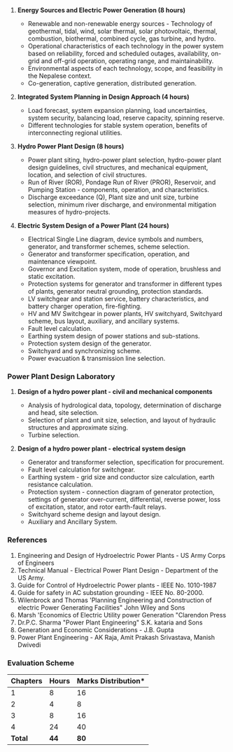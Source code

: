1. **Energy Sources and Electric Power Generation (8 hours)**
    * Renewable and non-renewable energy sources - Technology of geothermal, tidal, wind, solar thermal, solar photovoltaic, thermal, combustion, biothermal, combined cycle, gas turbine, and hydro.
    * Operational characteristics of each technology in the power system based on reliability, forced and scheduled outages, availability, on-grid and off-grid operation, operating range, and maintainability.
    * Environmental aspects of each technology, scope, and feasibility in the Nepalese context.
    * Co-generation, captive generation, distributed generation.

2. **Integrated System Planning in Design Approach (4 hours)**
    * Load forecast, system expansion planning, load uncertainties, system security, balancing load, reserve capacity, spinning reserve.
    * Different technologies for stable system operation, benefits of interconnecting regional utilities.

3. **Hydro Power Plant Design (8 hours)**
    * Power plant siting, hydro-power plant selection, hydro-power plant design guidelines, civil structures, and mechanical equipment, location, and selection of civil structures.
    * Run of River (ROR), Pondage Run of River (PROR), Reservoir, and Pumping Station - components, operation, and characteristics.
    * Discharge exceedance (Q), Plant size and unit size, turbine selection, minimum river discharge, and environmental mitigation measures of hydro-projects.

4. **Electric System Design of a Power Plant (24 hours)**
    * Electrical Single Line diagram, device symbols and numbers, generator, and transformer schemes, scheme selection.
    * Generator and transformer specification, operation, and maintenance viewpoint.
    * Governor and Excitation system, mode of operation, brushless and static excitation.
    * Protection systems for generator and transformer in different types of plants, generator neutral grounding, protection standards.
    * LV switchgear and station service, battery characteristics, and battery charger operation, fire-fighting.
    * HV and MV Switchgear in power plants, HV switchyard, Switchyard scheme, bus layout, auxiliary, and ancillary systems.
    * Fault level calculation.
    * Earthing system design of power stations and sub-stations.
    * Protection system design of the generator.
    * Switchyard and synchronizing scheme.
    * Power evacuation & transmission line selection.

### Power Plant Design Laboratory

1. **Design of a hydro power plant - civil and mechanical components**
    * Analysis of hydrological data, topology, determination of discharge and head, site selection.
    * Selection of plant and unit size, selection, and layout of hydraulic structures and approximate sizing.
    * Turbine selection.

2. **Design of a hydro power plant - electrical system design**
    * Generator and transformer selection, specification for procurement.
    * Fault level calculation for switchgear.
    * Earthing system - grid size and conductor size calculation, earth resistance calculation.
    * Protection system - connection diagram of generator protection, settings of generator over-current, differential, reverse power, loss of excitation, stator, and rotor earth-fault relays.
    * Switchyard scheme design and layout design.
    * Auxiliary and Ancillary System.

### References

1. Engineering and Design of Hydroelectric Power Plants - US Army Corps of Engineers
2. Technical Manual - Electrical Power Plant Design - Department of the US Army.
3. Guide for Control of Hydroelectric Power plants - IEEE No. 1010-1987
4. Guide for safety in AC substation grounding - IEEE No. 80-2000.
5. Wilenbrock and Thomas 'Planning Engineering and Construction of electric Power Generating Facilities&quot; John Wiley and Sons
6. Marsh 'Economics of Electric Utility power Generation &quot;Clarendon Press
7. Dr.P.C. Sharma  &quot;Power Plant Engineering&quot; S.K. kataria and Sons
8. Generation and Economic Considerations - J.B. Gupta
9. Power Plant Engineering - AK Raja, Amit Prakash Srivastava, Manish Dwivedi

### Evaluation Scheme

| Chapters  | Hours  | Marks Distribution* |
| --------- | ------ | ------------------- |
| 1         | 8      | 16                  |
| 2         | 4      | 8                   |
| 3         | 8      | 16                  |
| 4         | 24     | 40                  |
| **Total** | **44** | **80**              |
